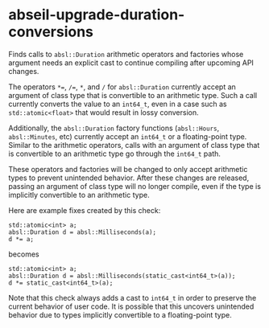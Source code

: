 abseil-upgrade-duration-conversions
===================================

Finds calls to `absl::Duration` arithmetic operators and factories whose
argument needs an explicit cast to continue compiling after upcoming API
changes.

The operators `*=`, `/=`, `*`, and `/` for `absl::Duration` currently
accept an argument of class type that is convertible to an arithmetic
type. Such a call currently converts the value to an `int64_t`, even in
a case such as `std::atomic<float>` that would result in lossy
conversion.

Additionally, the `absl::Duration` factory functions (`absl::Hours`,
`absl::Minutes`, etc) currently accept an `int64_t` or a floating-point
type. Similar to the arithmetic operators, calls with an argument of
class type that is convertible to an arithmetic type go through the
`int64_t` path.

These operators and factories will be changed to only accept arithmetic
types to prevent unintended behavior. After these changes are released,
passing an argument of class type will no longer compile, even if the
type is implicitly convertible to an arithmetic type.

Here are example fixes created by this check:

    std::atomic<int> a;
    absl::Duration d = absl::Milliseconds(a);
    d *= a;

becomes

    std::atomic<int> a;
    absl::Duration d = absl::Milliseconds(static_cast<int64_t>(a));
    d *= static_cast<int64_t>(a);

Note that this check always adds a cast to `int64_t` in order to
preserve the current behavior of user code. It is possible that this
uncovers unintended behavior due to types implicitly convertible to a
floating-point type.
